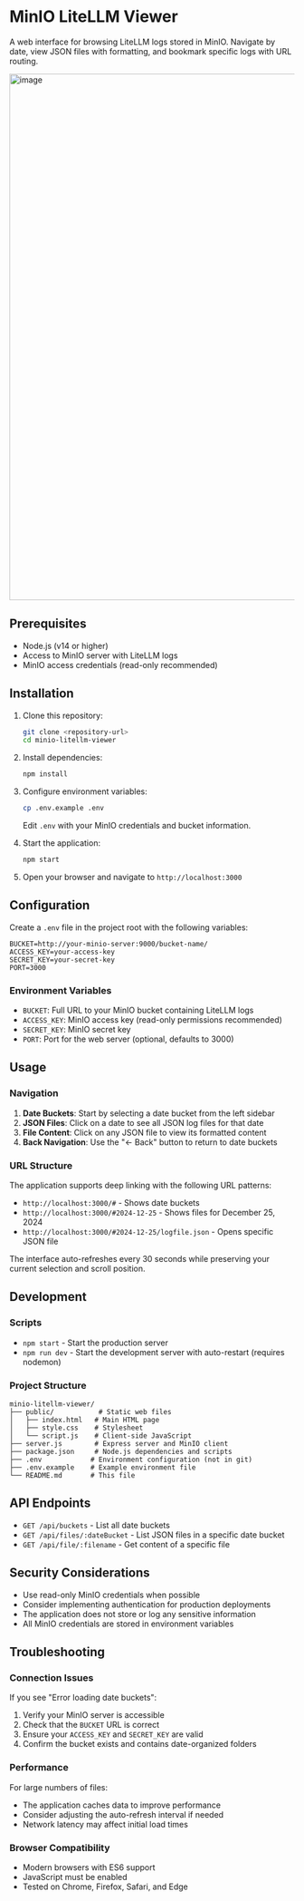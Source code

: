 # MinIO LiteLLM Viewer

A web interface for browsing LiteLLM logs stored in MinIO. Navigate by date, view JSON files with formatting, and bookmark specific logs with URL routing.

<img width="1406" height="929" alt="image" src="https://github.com/user-attachments/assets/e4d0a84d-af7a-4424-a11b-a2e8594453aa" />

## Prerequisites

- Node.js (v14 or higher)
- Access to MinIO server with LiteLLM logs
- MinIO access credentials (read-only recommended)

## Installation

1. Clone this repository:
   ```bash
   git clone <repository-url>
   cd minio-litellm-viewer
   ```

2. Install dependencies:
   ```bash
   npm install
   ```

3. Configure environment variables:
   ```bash
   cp .env.example .env
   ```
   Edit `.env` with your MinIO credentials and bucket information.

4. Start the application:
   ```bash
   npm start
   ```

5. Open your browser and navigate to `http://localhost:3000`

## Configuration

Create a `.env` file in the project root with the following variables:

```env
BUCKET=http://your-minio-server:9000/bucket-name/
ACCESS_KEY=your-access-key
SECRET_KEY=your-secret-key
PORT=3000
```

### Environment Variables

- `BUCKET`: Full URL to your MinIO bucket containing LiteLLM logs
- `ACCESS_KEY`: MinIO access key (read-only permissions recommended)
- `SECRET_KEY`: MinIO secret key
- `PORT`: Port for the web server (optional, defaults to 3000)

## Usage

### Navigation

1. **Date Buckets**: Start by selecting a date bucket from the left sidebar
2. **JSON Files**: Click on a date to see all JSON log files for that date
3. **File Content**: Click on any JSON file to view its formatted content
4. **Back Navigation**: Use the "← Back" button to return to date buckets

### URL Structure

The application supports deep linking with the following URL patterns:

- `http://localhost:3000/#` - Shows date buckets
- `http://localhost:3000/#2024-12-25` - Shows files for December 25, 2024
- `http://localhost:3000/#2024-12-25/logfile.json` - Opens specific JSON file

The interface auto-refreshes every 30 seconds while preserving your current selection and scroll position.

## Development

### Scripts

- `npm start` - Start the production server
- `npm run dev` - Start the development server with auto-restart (requires nodemon)

### Project Structure

```
minio-litellm-viewer/
├── public/           # Static web files
│   ├── index.html   # Main HTML page
│   ├── style.css    # Stylesheet
│   └── script.js    # Client-side JavaScript
├── server.js        # Express server and MinIO client
├── package.json     # Node.js dependencies and scripts
├── .env            # Environment configuration (not in git)
├── .env.example    # Example environment file
└── README.md       # This file
```

## API Endpoints

- `GET /api/buckets` - List all date buckets
- `GET /api/files/:dateBucket` - List JSON files in a specific date bucket
- `GET /api/file/:filename` - Get content of a specific file

## Security Considerations

- Use read-only MinIO credentials when possible
- Consider implementing authentication for production deployments
- The application does not store or log any sensitive information
- All MinIO credentials are stored in environment variables

## Troubleshooting

### Connection Issues

If you see "Error loading date buckets":

1. Verify your MinIO server is accessible
2. Check that the `BUCKET` URL is correct
3. Ensure your `ACCESS_KEY` and `SECRET_KEY` are valid
4. Confirm the bucket exists and contains date-organized folders

### Performance

For large numbers of files:

- The application caches data to improve performance
- Consider adjusting the auto-refresh interval if needed
- Network latency may affect initial load times

### Browser Compatibility

- Modern browsers with ES6 support
- JavaScript must be enabled
- Tested on Chrome, Firefox, Safari, and Edge

